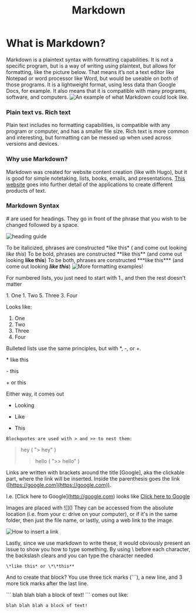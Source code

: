 ﻿---
title: Markdown
---

# What is Markdown?

Markdown is a plaintext syntax with formatting capabilities. It is not a specific program, but is a way of writing using plaintext, but allows for formatting, like the picture below. That means it’s not a text editor like Notepad or word processor like Word, but would be useable on both of those programs. It is a lightweight format, using less data than Google Docs, for example. It also means that it is compatible with many programs, software, and computers.
![An example of what Markdown could look like.](/images/digital-media/markdown/markdown_preview_ex.jpg)

### Plain text vs. Rich text

Plain text includes no formatting capabilities, is compatible with any program or computer, and has a smaller file size. Rich text is more common and interesting, but formatting can be messed up when used across versions and devices.

### Why use Markdown?

Markdown was created for website content creation (like with Hugo), but it is good for simple notetaking, lists, books, emails, and presentations. [This website](https://www.markdownguide.org/getting-started/) goes into further detail of the applications to create different products of text.

### Markdown Syntax

\# are used for headings. They go in front of the phrase that you wish to be changed followed by a space.

![heading guide](/images/digital-media/markdown/heading_examples.png)

To be italicized, phrases are constructed \*like this* ( and come out looking *like this*)
To be bold, phrases are constructed \*\*like this** (and come out looking **like this**)
To be both, phrases are constructed \*\*\*like this*** (and come out looking ***like this***)
![More formatting examples!](/images/digital-media/markdown/formatting_examples.png)

For numbered lists, you just need to start with 1., and then the rest doesn't matter

1\. One
1\. Two
5. Three
3. Four

Looks like:

1. One
2. Two
3. Three
4. Four

Bulleted lists use the same principles, but with *, -, or +.

\* like this

\- this

\+ or this

Either way, it comes out

- Looking
* Like
+ This

```
Blockquotes are used with > and >> to nest them:
```

> hey ( "> hey" )
> 
> > hello ( ">> hello" )

Links are written with brackets around the title [Google], aka the clickable part, where the link will be inserted. Inside the parenthesis goes the link ([https://google.com](https://google.com)). 

I.e. \[Click here to Google](http://google.com) looks like [Click here to Google](http://google.com)

Images are placed with \!\[]() 
They can be accessed from the absolute location (i.e. from your c: drive on your computer), or if it's in the same folder, then just the file name, or lastly, using a web link to the image.

![How to insert a link](/images/digital-media/markdown/how_to_insert_link.png)

Lastly, since we use markdown to write these, it would obviously present an issue to show you how to type something. By using \ before each character, the backslash clears and you can type the character needed

```
\*like this* or \*\*this**
```

And to create that block? You use three tick marks (```), a new line, and 3 more tick marks after the last line.

\`\`\`
blah blah blah a block of text!
\`\`\`
comes out like:

```
blah blah blah a block of text!
```
